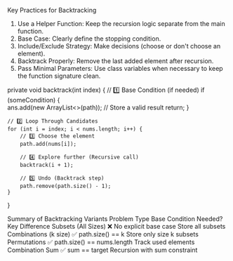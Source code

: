 Key Practices for Backtracking
1. Use a Helper Function: Keep the recursion logic separate from the main function.
2. Base Case: Clearly define the stopping condition.
3. Include/Exclude Strategy: Make decisions (choose or don't choose an element).
4. Backtrack Properly: Remove the last added element after recursion.
5. Pass Minimal Parameters: Use class variables when necessary to keep the function signature clean.



private void backtrack(int index) {
    // 1️⃣ Base Condition (if needed)
    if (someCondition) {  
        ans.add(new ArrayList<>(path));  // Store a valid result
        return;
    }

    // 2️⃣ Loop Through Candidates
    for (int i = index; i < nums.length; i++) {
        // 3️⃣ Choose the element
        path.add(nums[i]);

        // 4️⃣ Explore further (Recursive call)
        backtrack(i + 1);  

        // 5️⃣ Undo (Backtrack step)
        path.remove(path.size() - 1);
    }
}

Summary of Backtracking Variants
Problem Type	Base Condition Needed?	Key Difference
Subsets (All Sizes)	❌ No explicit base case	Store all subsets
Combinations (k size)	✅ path.size() == k	Store only size k subsets
Permutations	✅ path.size() == nums.length	Track used elements
Combination Sum	✅ sum == target	Recursion with sum constraint